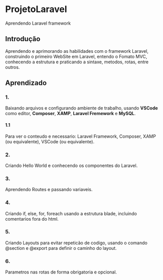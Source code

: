 # ProjetoLaravel
 Aprendendo Laravel framework

 <h2>Introdução</h2>

Aprendendo e aprimorando as habilidades com o framework Laravel, construindo o primeiro WebSite em Laravel, entendo o Fomato MVC, conhecendo a estrutura e praticando a sintaxe, metodos, rotas, entre outros.

<h2>Aprendizado</h2>

<h3>1.</h3> Baixando arquivos e configurando ambiente de trabalho, usando <b>VSCode</b> como editor, <b>Composer</b>, <b>XAMP</b>, <b>Laravel Fremework</b> e <b>MySQL</b>.

<h4>    1.1</h4> Para ver o conteudo e necessario: Laravel Framework, Composer, XAMP (ou equivalente), VSCode (ou equivalente).

<h3>2.</h3> Criando Hello World e conhecendo os componentes do Laravel.

<h3>3.</h3> Aprendendo Routes e passando variaveis.

<h3>4.</h3> Criando if, else, for, foreach usando a estrutura blade, incluindo comentarios fora do html.

<h3>5.</h3> Criando Layouts para evitar repeticão de codigo, usando o comando @section e @export para definir o caminho do layout.

<h3>6.</h3> Parametros nas rotas de forma obrigatoria e opcional.